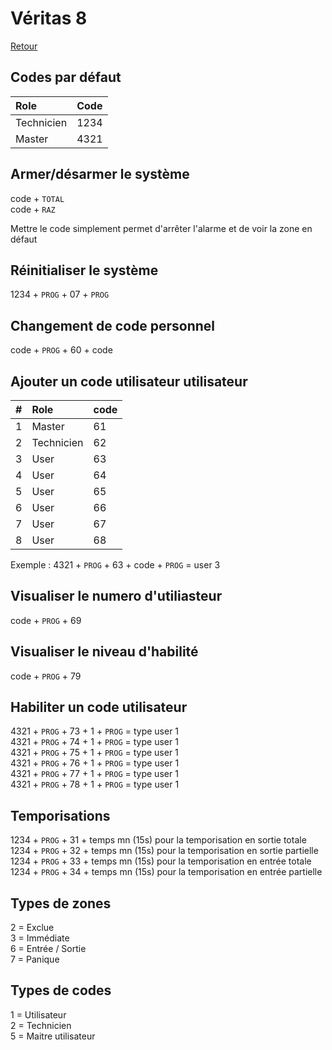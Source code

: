 # Véritas 8

[Retour](../readme.md)


## Codes par défaut

| Role | Code |
|:--|:--|
| Technicien | 1234 |
| Master | 4321 |

## Armer/désarmer le système

code + `TOTAL`  
code + `RAZ`

Mettre le code simplement permet d'arrêter l'alarme et de voir la zone en défaut

## Réinitialiser le système

1234 + `PROG` + 07 + `PROG`

## Changement de code personnel

code + `PROG` + 60 + code

## Ajouter un code utilisateur utilisateur

| # | Role | code |
|:--|:--|:--|
| 1 | Master | 61 |
| 2 | Technicien | 62 |
| 3 | User | 63 |
| 4 | User | 64 |
| 5 | User | 65 |
| 6 | User | 66 |
| 7 | User | 67 |
| 8 | User | 68 |

Exemple : 4321 + `PROG` + 63 + code + `PROG` = user 3  

## Visualiser le numero d'utiliasteur

code + `PROG` + 69

## Visualiser le niveau d'habilité

code + `PROG` + 79

## Habiliter un code utilisateur

4321 + `PROG` + 73 + 1 + `PROG` = type user 1  
4321 + `PROG` + 74 + 1 + `PROG` = type user 1  
4321 + `PROG` + 75 + 1 + `PROG` = type user 1  
4321 + `PROG` + 76 + 1 + `PROG` = type user 1  
4321 + `PROG` + 77 + 1 + `PROG` = type user 1  
4321 + `PROG` + 78 + 1 + `PROG` = type user 1

## Temporisations

1234 + `PROG` + 31 + temps mn (15s) pour la temporisation en sortie totale  
1234 + `PROG` + 32 + temps mn (15s) pour la temporisation en sortie partielle  
1234 + `PROG` + 33 + temps mn (15s) pour la temporisation en entrée totale  
1234 + `PROG` + 34 + temps mn (15s) pour la temporisation en entrée partielle

## Types de zones

2 = Exclue  
3 = Immédiate  
6 = Entrée / Sortie  
7 = Panique

## Types de codes

1 = Utilisateur  
2 = Technicien  
5 = Maitre utilisateur
